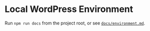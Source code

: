 # Local WordPress Environment

Run `npm run docs` from the project root, or see [`docs/environment.md`](docs/environment.md#Spin-Up-the-Environment).
